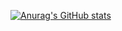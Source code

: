 [![Anurag's GitHub stats](https://github-readme-stats.vercel.app/api?username=Leon840113&theme=dracula&show_icons=true)](https://github.com/anuraghazra/github-readme-stats)
